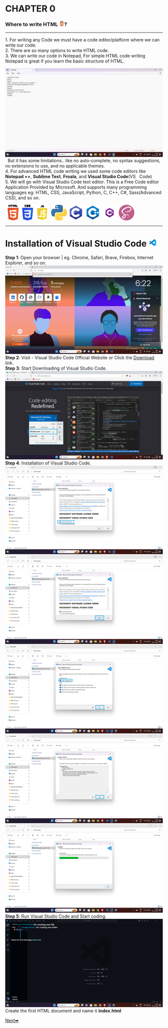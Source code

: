 # CHAPTER 0
### Where to write HTML <img src="https://github.com/Ninja-Vikash/Assets/blob/main/Asset%20Icon/htmlLogo.png" height="16px"/>?
<hr>
1. For writing any Code we must have a code editor/platform where we can write our code.<br>
2. There are so many options to write HTML code.<br>
3. We can write our code in Notepad, For simple HTML code writing Notepad is great if you learn the basic structure of HTML.

![notepad](https://github.com/Ninja-Vikash/Assets/blob/main/HTML%20Assets/notepad-view.png) <br>
&nbsp; But it has some limitations.. like no auto-complete, no syntax suggestions, no extensions to use, and no applicable themes.<br>
4. For advanced HTML code writing we used some code editors like **Notepad ++**, **Sublime Text**, **Froala**, and **Visual Studio Code**(VS &nbsp; Code)<br>
5. We will go with Visual Studio Code text editor. This is a Free Code editor Application Provided by Microsoft. And supports many programming languages eg: HTML, CSS, JavaScript, Python, C, C++, C#, Sass(Advanced CSS), and so on.
<p>
 <img src="https://github.com/Ninja-Vikash/Assets/blob/main/Asset%20Icon/htmlLogo.png" height="50px"/>
  <img src="https://github.com/Ninja-Vikash/Assets/blob/main/Asset%20Icon/cssLogo.png" height="50px"/>
 <img src="https://github.com/Ninja-Vikash/Assets/blob/main/Asset%20Icon/jsLogo.png" height="50px"/>
 <img src="https://github.com/Ninja-Vikash/Assets/blob/main/Asset%20Icon/pythonLogo.png" height="50px"/>
 <img src="https://github.com/Ninja-Vikash/Assets/blob/main/Asset%20Icon/cLogo.png" height="50px"/>
 <img src="https://github.com/Ninja-Vikash/Assets/blob/main/Asset%20Icon/cppLogo.png" height="50px"/>
 <img src="https://github.com/Ninja-Vikash/Assets/blob/main/Asset%20Icon/c%23Logo.png" height="50px"/>
 <img src="https://github.com/Ninja-Vikash/Assets/blob/main/Asset%20Icon/sassLogo.png" height="50px"/>
</p>

<hr>

# Installation of Visual Studio Code <img src="https://github.com/Ninja-Vikash/Assets/blob/main/Asset%20Icon/vs%20code.png" height="26px"/><br>
**Step 1**: Open your browser | eg. Chrome, Safari, Brave, Firebox, Internet Explorer, and so on.<br>
![browser window](https://github.com/Ninja-Vikash/Assets/blob/main/HTML%20Assets/browser%20window.png) <br>
**Step 2**: Visit - Visual Studio Code Official Website or Click the <a href="https://code.visualstudio.com/" target="_blank">Download</a> link.<br>
**Step 3**: Start Downloading of Visual Studio Code.
![start download](https://github.com/Ninja-Vikash/Assets/blob/main/HTML%20Assets/Setup.png) <br>
**Step 4**: Installation of Visual Studio Code.
![Process1](https://github.com/Ninja-Vikash/Assets/blob/main/HTML%20Assets/Installing-option.png) <br>
![Process2](https://github.com/Ninja-Vikash/Assets/blob/main/HTML%20Assets/Installing-option1.png) <br>
![Process3](https://github.com/Ninja-Vikash/Assets/blob/main/HTML%20Assets/Installing-option2.png) <br>
![Process4](https://github.com/Ninja-Vikash/Assets/blob/main/HTML%20Assets/Installing-option3.png) <br>
![Process5](https://github.com/Ninja-Vikash/Assets/blob/main/HTML%20Assets/Installing-option4.png) <br>
**Step 5**: Run Visual Studio Code and Start coding.
![first appearance](https://github.com/Ninja-Vikash/Assets/blob/main/HTML%20Assets/first%20apperance.png)
Create the first HTML document and name it **index.html**

<p>
  <a href="https://github.com/Ninja-Vikash/HTML/tree/main/CHAPTER%201%20-%20HTML%20Introduction">Next➡</a>
</p>
